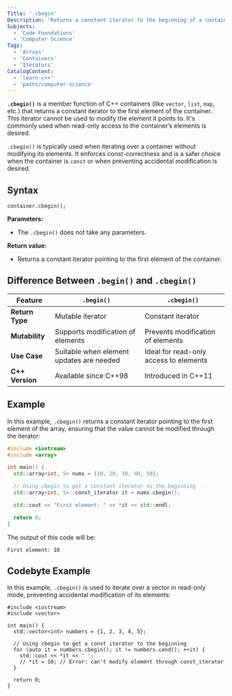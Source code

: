 ```yaml
---
Title: '.cbegin'
Description: 'Returns a constant iterator to the beginning of a container.'
Subjects:
  - 'Code Foundations'
  - 'Computer Science'
Tags:
  - 'Arrays'
  - 'Containers'
  - 'Iterators'
CatalogContent:
  - 'learn-c++'
  - 'paths/computer-science'
---
```


**`.cbegin()`** is a member function of C++ containers (like `vector`, `list`, `map`, etc.) that returns a constant iterator to the first element of the container. This iterator cannot be used to modify the element it points to. It's commonly used when read-only access to the container’s elements is desired.

`.cbegin()` is typically used when iterating over a container without modifying its elements. It enforces const-correctness and is a safer choice when the container is `const` or when preventing accidental modification is desired.

## Syntax

```pseudo
container.cbegin();
```

**Parameters:**

- The `.cbegin()` does not take any parameters.

**Return value:**

- Returns a constant iterator pointing to the first element of the container.

## Difference Between `.begin()` and `.cbegin()`

| Feature         | `.begin()`                               | `.cbegin()`                            |
| --------------- | ---------------------------------------- | -------------------------------------- |
| **Return Type** | Mutable iterator                         | Constant iterator                      |
| **Mutability**  | Supports modification of elements        | Prevents modification of elements      |
| **Use Case**    | Suitable when element updates are needed | Ideal for read-only access to elements |
| **C++ Version** | Available since C++98                    | Introduced in C++11                    |

## Example

In this example, `.cbegin()` returns a constant iterator pointing to the first element of the array, ensuring that the value cannot be modified through the iterator:

```cpp
#include <iostream>
#include <array>

int main() {
  std::array<int, 5> nums = {10, 20, 30, 40, 50};

  // Using cbegin to get a constant iterator to the beginning
  std::array<int, 5>::const_iterator it = nums.cbegin();

  std::cout << "First element: " << *it << std::endl;

  return 0;
}
```

The output of this code will be:

```shell
First element: 10
```

## Codebyte Example

In this example, `.cbegin()` is used to iterate over a vector in read-only mode, preventing accidental modification of its elements:

```codebyte/cpp
#include <iostream>
#include <vector>

int main() {
  std::vector<int> numbers = {1, 2, 3, 4, 5};

  // Using cbegin to get a const iterator to the beginning
  for (auto it = numbers.cbegin(); it != numbers.cend(); ++it) {
    std::cout << *it << ' ';
    // *it = 10; // Error: can't modify element through const_iterator
  }

  return 0;
}
```
